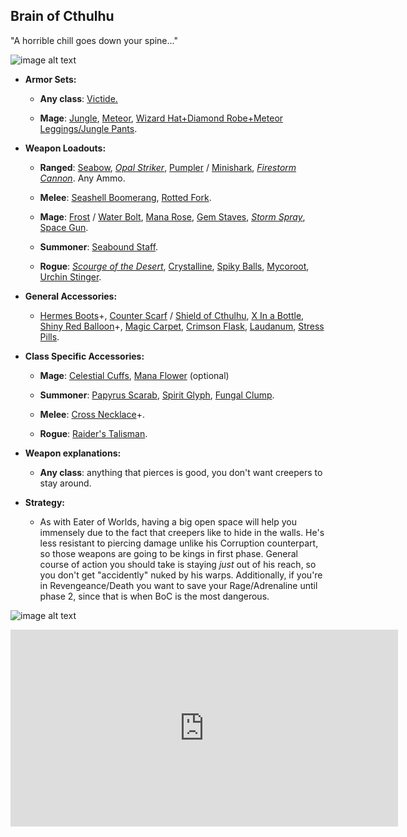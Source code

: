 ## Brain of Cthulhu

"A horrible chill goes down your spine..."

![image alt text](../public/BMbpD6rCZ1qoniF20u7H2A_img_11.png)

* **Armor Sets:**

    * **Any class**: [Victide.](https://calamitymod.gamepedia.com/Victide_armor)

    * **Mage**: [Jungle](https://terraria.gamepedia.com/Jungle_armor), [Meteor](https://terraria.gamepedia.com/Meteor_armor), [Wizard Hat+Diamond Robe+Meteor Leggings/Jungle Pants](https://terraria.gamepedia.com/Wizard_set).

* **Weapon Loadouts:**

    * **Ranged**: [Seabow](https://calamitymod.gamepedia.com/Seabow), [*Opal Striker*](https://calamitymod.gamepedia.com/Opal_Striker), [Pumpler](https://calamitymod.gamepedia.com/Pumpler) / [Minishark](https://terraria.gamepedia.com/Minishark), [*Firestorm Cannon*](https://calamitymod.gamepedia.com/Firestorm_Cannon). Any Ammo.

    * **Melee**: [Seashell Boomerang](https://calamitymod.gamepedia.com/Seashell_Boomerang), [Rotted Fork](https://terraria.gamepedia.com/The_Rotted_Fork).

    * **Mage**: [Frost](https://calamitymod.gamepedia.com/Frost_Bolt) / [Water Bolt](https://terraria.gamepedia.com/Water_Bolt), [Mana Rose](https://calamitymod.gamepedia.com/Mana_Rose), [Gem Staves](https://terraria.gamepedia.com/Gem_staves), [*Storm Spray*](https://calamitymod.gamepedia.com/Storm_Spray), [Space Gun](https://terraria.gamepedia.com/Space_Gun).

    * **Summoner**: [Seabound Staff](https://calamitymod.gamepedia.com/Seabound_Staff).

    * **Rogue**: [*Scourge of the Desert*](https://calamitymod.gamepedia.com/Scourge_of_the_Desert), [Crystalline](https://calamitymod.gamepedia.com/Crystalline), [Spiky Balls](https://terraria.gamepedia.com/Spiky_Ball), [Mycoroot](https://calamitymod.gamepedia.com/Mycoroot), [Urchin Stinger](https://calamitymod.gamepedia.com/Urchin_Stinger).

* **General Accessories:**

    * [Hermes Boots](https://terraria.gamepedia.com/Hermes_Boots)+, [Counter Scarf](https://calamitymod.gamepedia.com/Counter_Scarf) / [Shield of Cthulhu](https://terraria.gamepedia.com/Shield_of_Cthulhu), [X In a Bottle](https://terraria.gamepedia.com/Cloud_in_a_Bottle), [Shiny Red Balloon](https://terraria.gamepedia.com/Shiny_Red_Balloon)+, [Magic Carpet](https://terraria.gamepedia.com/Magic_Carpet), [Crimson Flask](https://calamitymod.gamepedia.com/Crimson_Flask), [Laudanum](https://calamitymod.gamepedia.com/Laudanum), [Stress Pills](https://calamitymod.gamepedia.com/Stress_Pills).

* **Class Specific Accessories:**

    * **Mage**: [Celestial Cuffs](https://terraria.gamepedia.com/Celestial_Cuffs), [Mana Flower](https://terraria.gamepedia.com/Mana_Flower) (optional)

    * **Summoner**: [Papyrus Scarab](https://terraria.gamepedia.com/Papyrus_Scarab), [Spirit Glyph](https://calamitymod.gamepedia.com/Spirit_Glyph), [Fungal Clump](https://calamitymod.gamepedia.com/Fungal_Clump).

    * **Melee**: [Cross Necklace](https://terraria.gamepedia.com/Cross_Necklace)+.

    * **Rogue**: [Raider's Talisman](https://calamitymod.gamepedia.com/Raider%27s_Talisman).

* **Weapon explanations:**

    * **Any class**: anything that pierces is good, you don't want creepers to stay around.

* **Strategy:**

    * As with Eater of Worlds, having a big open space will help you immensely due to the fact that creepers like to hide in the walls. He's less resistant to piercing damage unlike his Corruption counterpart, so those weapons are going to be kings in first phase. General course of action you should take is staying *just* out of his reach, so you don't get "accidently" nuked by his warps. Additionally, if you're in Revengeance/Death you want to save your Rage/Adrenaline until phase 2, since that is when BoC is the most dangerous.

![image alt text](../public/BoC.png)

<div align="center"><iframe width="620" height="315" src="https://www.youtube.com/embed/tllBlQ4KUZ8" frameborder="0" allowfullscreen></iframe></div>
